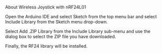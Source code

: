 About Wireless Joystick with nRF24L01

Open the Arduino IDE and select Sketch from the top menu bar and select Include Library from the Sketch menu drop-down.


Select Add .ZIP Library from the Include Library sub-menu and use the dialog box to select the ZIP file you have downloaded.


Finally, the RF24 library will be installed.
